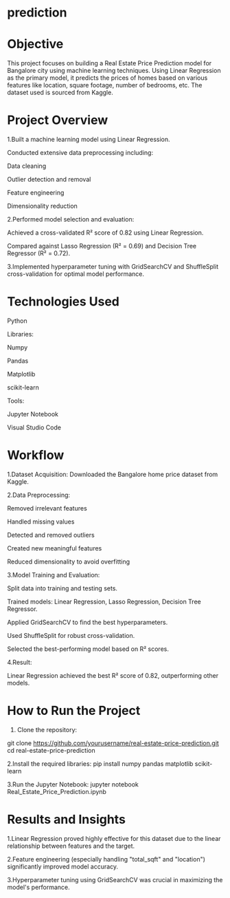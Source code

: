 # prediction

# Objective
This project focuses on building a Real Estate Price Prediction model for Bangalore city using machine learning techniques. Using Linear Regression as the primary model, it predicts the prices of homes based on various features like location, square footage, number of bedrooms, etc. The dataset used is sourced from Kaggle.
# Project Overview
1.Built a machine learning model using Linear Regression.

Conducted extensive data preprocessing including:

Data cleaning

Outlier detection and removal

Feature engineering

Dimensionality reduction

2.Performed model selection and evaluation:

Achieved a cross-validated R² score of 0.82 using Linear Regression.

Compared against Lasso Regression (R² = 0.69) and Decision Tree Regressor (R² = 0.72).

3.Implemented hyperparameter tuning with GridSearchCV and ShuffleSplit cross-validation for optimal model performance.

# Technologies Used
Python

Libraries:

Numpy

Pandas

Matplotlib

scikit-learn

Tools:

Jupyter Notebook

Visual Studio Code

# Workflow
1.Dataset Acquisition:
Downloaded the Bangalore home price dataset from Kaggle.

2.Data Preprocessing:

Removed irrelevant features

Handled missing values

Detected and removed outliers

Created new meaningful features

Reduced dimensionality to avoid overfitting

3.Model Training and Evaluation:

Split data into training and testing sets.

Trained models: Linear Regression, Lasso Regression, Decision Tree Regressor.

Applied GridSearchCV to find the best hyperparameters.

Used ShuffleSplit for robust cross-validation.

Selected the best-performing model based on R² scores.

4.Result:

Linear Regression achieved the best R² score of 0.82, outperforming other models.

# How to Run the Project
1. Clone the repository:

git clone https://github.com/yourusername/real-estate-price-prediction.git
cd real-estate-price-prediction

2.Install the required libraries:
pip install numpy pandas matplotlib scikit-learn

3.Run the Jupyter Notebook:
jupyter notebook Real_Estate_Price_Prediction.ipynb

# Results and Insights
1.Linear Regression proved highly effective for this dataset due to the linear relationship between features and the target.

2.Feature engineering (especially handling "total_sqft" and "location") significantly improved model accuracy.

3.Hyperparameter tuning using GridSearchCV was crucial in maximizing the model's performance.






